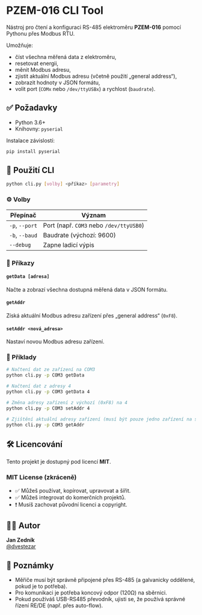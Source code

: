 # PZEM-016 CLI Tool

Nástroj pro čtení a konfiguraci RS-485 elektroměru **PZEM-016** pomocí Pythonu přes Modbus RTU.

Umožňuje:

- číst všechna měřená data z elektroměru,
- resetovat energii,
- měnit Modbus adresu,
- zjistit aktuální Modbus adresu (včetně použití „general address“),
- zobrazit hodnoty v JSON formátu,
- volit port (`COMx` nebo `/dev/ttyUSBx`) a rychlost (`baudrate`).

## ✅ Požadavky

- Python 3.6+
- Knihovny: `pyserial`

Instalace závislostí:

```bash
pip install pyserial
```

## 🧩 Použití CLI

```bash
python cli.py [volby] <příkaz> [parametry]
```

### ⚙️ Volby

| Přepínač | Význam |
|---------|--------|
| `-p`, `--port` | Port (např. `COM3` nebo `/dev/ttyUSB0`) |
| `-b`, `--baud` | Baudrate (výchozí: 9600) |
| `--debug` | Zapne ladicí výpis |

### 📘 Příkazy

#### `getData [adresa]`

Načte a zobrazí všechna dostupná měřená data v JSON formátu.

#### `getAddr`

Získá aktuální Modbus adresu zařízení přes „general address“ (`0xF8`).

#### `setAddr <nová_adresa>`

Nastaví novou Modbus adresu zařízení.

### 🧪 Příklady

```bash
# Načtení dat ze zařízení na COM3
python cli.py -p COM3 getData

# Načtení dat z adresy 4
python cli.py -p COM3 getData 4

# Změna adresy zařízení z výchozí (0xF8) na 4
python cli.py -p COM3 setAddr 4

# Zjištění aktuální adresy zařízení (musí být pouze jedno zařízení na sběrnici)
python cli.py -p COM3 getAddr
```

## 🛠️ Licencování

Tento projekt je dostupný pod licencí **MIT**.

### MIT License (zkráceně)

- ✅ Můžeš používat, kopírovat, upravovat a šířit.
- ✅ Můžeš integrovat do komerčních projektů.
- ❗ Musíš zachovat původní licenci a copyright.

## 🧑‍💻 Autor

**Jan Zedník**  
[@dvestezar](mailto:dvestezar@gmail.com)

## 📌 Poznámky

- Měřiče musí být správně připojené přes RS-485 (a galvanicky oddělené, pokud je to potřeba).
- Pro komunikaci je potřeba koncový odpor (120Ω) na sběrnici.
- Pokud používáš USB-RS485 převodník, ujisti se, že používá správné řízení RE/DE (např. přes auto-flow).

